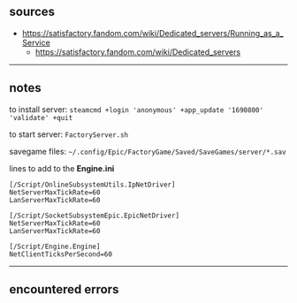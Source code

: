 
## sources

+ https://satisfactory.fandom.com/wiki/Dedicated_servers/Running_as_a_Service
  + https://satisfactory.fandom.com/wiki/Dedicated_servers

---

## notes

to install server: `steamcmd +login 'anonymous' +app_update '1690800' 'validate' +quit`

to start server: `FactoryServer.sh`

savegame files: `~/.config/Epic/FactoryGame/Saved/SaveGames/server/*.sav`


lines to add to the **Engine.ini**
```
[/Script/OnlineSubsystemUtils.IpNetDriver]
NetServerMaxTickRate=60
LanServerMaxTickRate=60

[/Script/SocketSubsystemEpic.EpicNetDriver]
NetServerMaxTickRate=60
LanServerMaxTickRate=60

[/Script/Engine.Engine]
NetClientTicksPerSecond=60
```

---

## encountered errors

